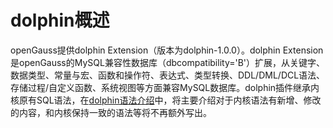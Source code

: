 # dolphin概述

openGauss提供dolphin Extension（版本为dolphin-1.0.0）。dolphin Extension是openGauss的MySQL兼容性数据库（dbcompatibility='B'）扩展，从关键字、数据类型、常量与宏、函数和操作符、表达式、类型转换、DDL/DML/DCL语法、存储过程/自定义函数、系统视图等方面兼容MySQL数据库。dolphin插件继承内核原有SQL语法，在[dolphin语法介绍](dolphin语法介绍.md)中，将主要介绍对于内核语法有新增、修改的内容，和内核保持一致的语法等将不再额外写出。